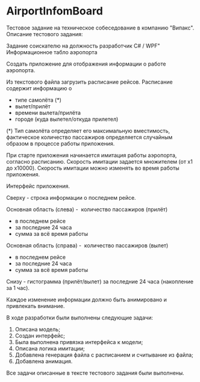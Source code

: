 # AirportInfomBoard
Тестовое задание на техническое собеседование в компанию "Випакс".
Описание тестового задания:

Задание соискателю на должность разработчик C# / WPF"
Информационное табло аэропорта

Создать приложение для отображения информации о работе аэропорта.

Из текстового файла загрузить расписание рейсов.
Расписание содержит информацию о
 - типе самолёта (*)
 - вылет/прилёт
 - времени вылета/прилёта
 - городе (куда вылетел/откуда прилетел)

(*) Тип самолёта определяет его максимальную вместимость,
фактическое количество пассажиров определяется случайным образом в процессе работы приложения.

При старте приложения начинается имитация работы аэропорта, согласно расписанию.
Скорость имитации задается множителем (от x1 до x10000).
Скорость имитации можно изменять во время работы приложения.

Интерфейс приложения.

Сверху - строка информации о последнем рейсе.

Основная область (слева) -  количество пассажиров (прилёт)
 - в последнем рейсе
 - за последние 24 часа
 - сумма за всё время работы

Основная область (справа) -  количество пассажиров (вылет)
 - в последнем рейсе
 - за последние 24 часа
 - сумма за всё время работы

Снизу - гистограмма (прилёт/вылет) за последние 24 часа (накопление за 1 час).

Каждое изменение информации должно быть анимировано и привлекать внимание.

В ходе разработки были выполнены следующие задачи:
1. Описана модель;
2. Создан интерфейс;
3. Была выполнена привязка интерфейса к модели;
4. Описана логика имитации;
5. Добавлена генерация файла с расписанием и считывание из файла;
6. Добавлена анимация.

Все задачи описанные в тексте тестового задания были выполнены.
